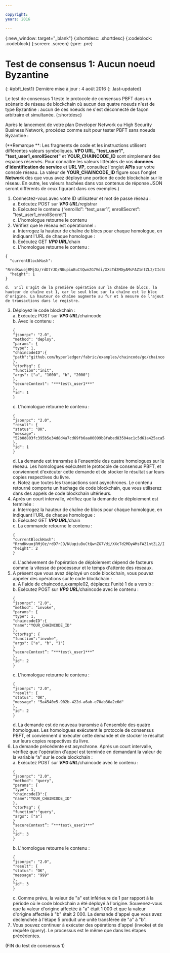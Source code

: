 ```yaml
---

copyright:
years: 2016

---
```


{:new_window: target="_blank"}
{:shortdesc: .shortdesc}
{:codeblock: .codeblock}
{:screen: .screen}
{:pre: .pre}


# Test de consensus 1: Aucun noeud Byzantine
{: #pbft_test1}
Dernière mise à jour : 4 août 2016
{: .last-updated}

Le test de consensus 1 teste le protocole de consensus PBFT dans un scénario de réseau de blockchain où aucun des quatre noeuds n'est de type Byzantine : aucun de ces noeuds ne s'est déconnecté de façon arbitraire et simultanée.
{:shortdesc}

Après le lancement de votre plan Developer Network ou High Security Business Network, procédez comme suit pour tester PBFT sans noeuds Byzantine :

(**Remarque **:  Les fragments de code et les instructions utilisent différentes valeurs symboliques.  **VPO URL**, **"test_user1"**, **"test_user1_enrollSecret"** et **YOUR_CHAINCODE_ID** sont simplement des espaces réservés.  Pour connaître les valeurs littérales de vos **données d'identification de service** et **URL VP**, consultez l'onglet **APIs** sur votre console réseau.  La valeur de **YOUR_CHAINCODE_ID** figure sous l'onglet **Network** dès que vous avez déployé une portion de code blockchain sur le réseau.  En outre, les valeurs hachées dans vos contenus de réponse JSON seront différents de ceux figurant dans ces exemples.)

1.	Connectez-vous avec votre ID utilisateur et mot de passe réseau :   
    a. Exécutez POST sur ***VP0 URL***/registrar  
    b.	Exécutez le contenu {“enrollId”: “test_user1”, enrollSecret”: “test_user1_enrollSecret”}  
    c.	L'homologue retourne le contenu
2.	Vérifiez que le réseau est opérationnel :  
    a.	Interrogez la hauteur de chaîne de blocs pour chaque homologue, en indiquant l'URL de chaque homologue :  
    b.  Exécutez GET ***VP0 URL***/chain  
    c.  L'homologue retourne le contenu :
   ```
   {
     "currentBlockHash":
     "RrndKwuojRMjOz/rdD7rJD/NUupiuBuCtQwnZG7Vdi/XXcTd2MDyAMsFAZ1ntZL2/IIcSUeatIZAKS6ss7fEvg==",
     "height": 1
   }
   ```
    d.	S'il s'agit de la première opération sur la chaîne de blocs, la hauteur de chaîne est 1, car le seul bloc sur la chaîne est le bloc d'origine. La hauteur de chaîne augmente au fur et à mesure de l'ajout de transactions dans le registre.
3.	Déployez le code blockchain :   
    a.	Exécutez POST sur ***VP0 URL***/chaincode  
    b.  Avec le contenu :  
       ```
       {
       "jsonrpc": "2.0",
       "method": "deploy",
       "params": {
       "type": 1,
       "chaincodeID":{
       "path":"github.com/hyperledger/fabric/examples/chaincode/go/chaincode_example02"
       },
       "ctorMsg": {
       "function":"init",
       "args": ["a", "1000", "b", "2000"]
       },
       "secureContext": "***test\_user1***"
       },
       "id": 1
       }
       ```
     c.  L'homologue retourne le contenu :  
       ```
       {
       "jsonrpc": "2.0",
       "result": {
       "status": "OK",
       "message":
       "52b0d803fc395b5e34d8d4a7cd69fb6aa00099b8fabed83504ac1c5d61a425aca5b3ad3bf96643ea4fdaac132c417c37b00f88fa800de7ece387d008a76d3586"
       },
       "id": 1
       }
       ```
    d. La demande est transmise à l'ensemble des quatre homologues sur le réseau. Les homologues exécutent le protocole de consensus PBFT, et conviennent d'exécuter cette demande et de stocker le résultat sur leurs copies respectives du livre.  
    e.	Notez que toutes les transactions sont asynchrones. Le contenu retourné comporte un hachage de code blockchain, que vous utiliserez dans des appels de code blockchain ultérieurs.
4.  Après un court intervalle, vérifiez que la demande de déploiement est terminée :  
    a.  Interrogez la hauteur de chaîne de blocs pour chaque homologue, en indiquant l'URL de chaque homologue :  
    b.  Exécutez GET ***VP0 URL***/chain  
    c.  La commande retourne le contenu :
      ```
      {
      "currentBlockHash":
      "RrndKwuojRMjOz/rdD7rJD/NUupiuBuCtQwnZG7Vdi/XXcTd2MDyAMsFAZ1ntZL2/IIcSUeatIZAKS6ss7fEvg==",
      "height": 2
      }
      ```
    d.  L'achèvement de l'opération de déploiement dépend de facteurs comme la vitesse de processeur et le temps d'attente des réseaux.
5.  A présent que vous avez déployé un code blockchain, vous pouvez appeler des opérations sur le code blockchain :   
    a.  A l'aide de chaincode_example02, déplacez l'unité 1 de a vers b :  
    b.  Exécutez POST sur ***VP0 URL***/chaincode avec le contenu :
      ```
      {
      "jsonrpc": "2.0",
      "method": "invoke",
      "params": {
      "type": 1,
      "chaincodeID":{
      "name":"YOUR_CHAINCODE_ID"
      },
      "ctorMsg": {
      "function":"invoke",
      "args": ["a", "b", "1"]
      }
      “secureContext”: “***test\_user1***”
      },
      "id": 2
      }
      ```
    c.  L'homologue retourne le contenu :
      ```
      {
      "jsonrpc": "2.0",
      "result": {
      "status": "OK",
      "message": "5a4540e5-902b-422d-a6ab-e70ab36a2e6d"
      },
      "id": 2
      }
      ```  
    d.  La demande est de nouveau transmise à l'ensemble des quatre homologues. Les homologues exécutent le protocole de consensus PBFT, et conviennent d'exécuter cette demande et de stocker le résultat sur leurs copies respectives du livre.
6.  La demande précédente est asynchrone. Après un court intervalle, vérifiez que l'opération d'appel est terminée en demandant la valeur de la variable “a” sur le code blockchain :  
    a.  Exécutez POST sur ***VP0 URL***/chaincode avec le contenu :
      ```
      {
      "jsonrpc": "2.0",
      "method": "query",
      "params": {
      "type": 1,
      "chaincodeID":{
      "name":"YOUR_CHAINCODE_ID"
      },
      "ctorMsg": {
      "function":"query",
      "args": ["a"]
      }
      “secureContext”: “***test\_user1***”
      },
      "id": 3
      }
      ```   
    b.  L'homologue retourne le contenu :
      ```
      {
      "jsonrpc": "2.0",
      "result": {
      "status": "OK",
      "message": "999"
      },
      "id": 3
      }
      ```
    c.  Comme prévu, la valeur de "a" est inférieure de 1 par rapport à la période où le code blockchain a été déployé à l'origine.  Souvenez-vous que la valeur d'origine affectée à "a" était 1 000 et que la valeur d'origine affectée à "b" était 2 000.  La demande d'appel que vous avez déclenchée à l'étape 5 produit une unité transférée de "a" à "b".
7.  Vous pouvez continuer à exécuter des opérations d'appel (invoke) et de requête (query). Le processus est le même que dans les étapes précédentes.

  (FIN du test de consensus 1)
